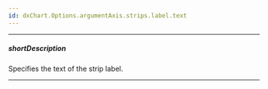 ```yaml
---
id: dxChart.Options.argumentAxis.strips.label.text
---
```

---
##### shortDescription
Specifies the text of the strip label.

---
